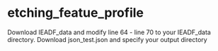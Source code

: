 # etching_featue_profile
Download IEADF_data and modify line 64 - line 70 to your IEADF_data directory.
Download json_test.json and specify your output directory
